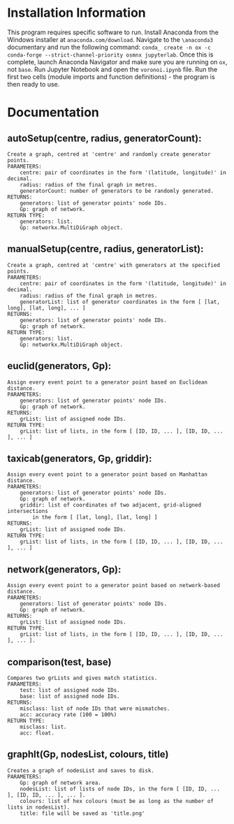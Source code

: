 # Installation Information
This program requires specific software to run.
Install Anaconda from the Windows installer at `anaconda.com/download`.
Navigate to the `\anaconda3` documentary and run the following command:
`conda_ create -n ox -c conda-forge --strict-channel-priority osmnx jupyterlab`.
Once this is complete, launch Anaconda Navigator and make sure you are running on `ox`, not `base`.
Run Jupyter Notebook and open the `voronoi.ipynb` file.
Run the first two cells (module imports and function definitions) - the program is then ready to use.

# Documentation

## autoSetup(centre, radius, generatorCount):
    Create a graph, centred at 'centre' and randomly create generator points.
    PARAMETERS:
        centre: pair of coordinates in the form '(latitude, longitude)' in decimal.
        radius: radius of the final graph in metres.
        generatorCount: number of generators to be randomly generated.
    RETURNS:
        generators: list of generator points' node IDs.
        Gp: graph of network.
    RETURN TYPE:
        generators: list.
        Gp: networkx.MultiDiGraph object.

## manualSetup(centre, radius, generatorList):
    Create a graph, centred at 'centre' with generators at the specified points.
    PARAMETERS:
        centre: pair of coordinates in the form '(latitude, longitude)' in decimal.
        radius: radius of the final graph in metres.
        generatorList: list of generator coordinates in the form [ [lat, long], [lat, long], ... ]
    RETURNS:
        generators: list of generator points' node IDs.
        Gp: graph of network.
    RETURN TYPE:
        generators: list.
        Gp: networkx.MultiDiGraph object.

## euclid(generators, Gp):
    Assign every event point to a generator point based on Euclidean distance.
    PARAMETERS:
        generators: list of generator points' node IDs.
        Gp: graph of network.
    RETURNS:
        grList: list of assigned node IDs.
    RETURN TYPE:
        grList: list of lists, in the form [ [ID, ID, ... ], [ID, ID, ... ], ... ]

## taxicab(generators, Gp, griddir):
    Assign every event point to a generator point based on Manhattan distance.
    PARAMETERS:
        generators: list of generator points' node IDs.
        Gp: graph of network.
        griddir: list of coordinates of two adjacent, grid-aligned intersections
            in the form [ [lat, long], [lat, long] ]
    RETURNS:
        grList: list of assigned node IDs.
    RETURN TYPE:
        grList: list of lists, in the form [ [ID, ID, ... ], [ID, ID, ... ], ... ]

## network(generators, Gp):
    Assign every event point to a generator point based on network-based distance.
    PARAMETERS:
        generators: list of generator points' node IDs.
        Gp: graph of network.
    RETURNS:
        grList: list of assigned node IDs.
    RETURN TYPE:
        grList: list of lists, in the form [ [ID, ID, ... ], [ID, ID, ... ], ... ].

## comparison(test, base)
    Compares two grLists and gives match statistics.
    PARAMETERS:
        test: list of assigned node IDs.
        base: list of assigned node IDs.
    RETURNS:
        misclass: list of node IDs that were mismatches.
        acc: accuracy rate (100 = 100%)
    RETURN TYPE:
        misclass: list.
        acc: float.

## graphIt(Gp, nodesList, colours, title)
    Creates a graph of nodesList and saves to disk.
    PARAMETERS:
        Gp: graph of network area.
        nodesList: list of lists of node IDs, in the form [ [ID, ID, ... ], [ID, ID, ... ], ... ].
        colours: list of hex colours (must be as long as the number of lists in nodesList).
        title: file will be saved as 'title.png'
